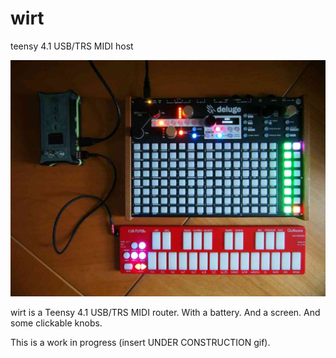# wirt
teensy 4.1 USB/TRS MIDI host

<img src=https://raw.githubusercontent.com/roge-rm/wirt/main/wirt.jpg width=800>

wirt is a Teensy 4.1 USB/TRS MIDI router. With a battery. And a screen. And some clickable knobs.

This is a work in progress (insert UNDER CONSTRUCTION gif).
